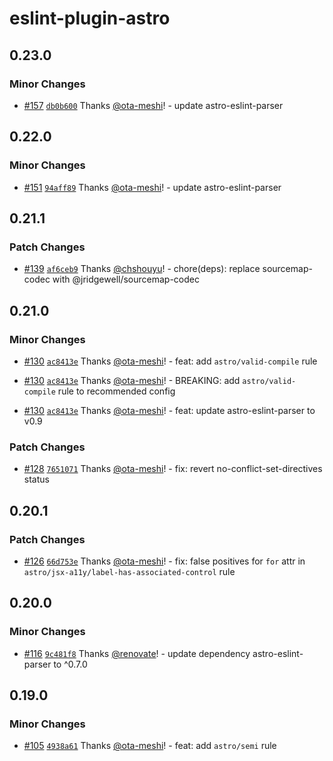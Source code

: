 # eslint-plugin-astro

## 0.23.0

### Minor Changes

- [#157](https://github.com/ota-meshi/eslint-plugin-astro/pull/157) [`db0b600`](https://github.com/ota-meshi/eslint-plugin-astro/commit/db0b600dc9df00c3a86c0f9c402789a3fb919aef) Thanks [@ota-meshi](https://github.com/ota-meshi)! - update astro-eslint-parser

## 0.22.0

### Minor Changes

- [#151](https://github.com/ota-meshi/eslint-plugin-astro/pull/151) [`94aff89`](https://github.com/ota-meshi/eslint-plugin-astro/commit/94aff89500a12a28fae05f95e813f28ae8561831) Thanks [@ota-meshi](https://github.com/ota-meshi)! - update astro-eslint-parser

## 0.21.1

### Patch Changes

- [#139](https://github.com/ota-meshi/eslint-plugin-astro/pull/139) [`af6ceb9`](https://github.com/ota-meshi/eslint-plugin-astro/commit/af6ceb934692bf15a83f053010ab922dfad2ffa2) Thanks [@chshouyu](https://github.com/chshouyu)! - chore(deps): replace sourcemap-codec with @jridgewell/sourcemap-codec

## 0.21.0

### Minor Changes

- [#130](https://github.com/ota-meshi/eslint-plugin-astro/pull/130) [`ac8413e`](https://github.com/ota-meshi/eslint-plugin-astro/commit/ac8413e2ee3b44ba22aa00f4b5414a5e69a8e88e) Thanks [@ota-meshi](https://github.com/ota-meshi)! - feat: add `astro/valid-compile` rule

- [#130](https://github.com/ota-meshi/eslint-plugin-astro/pull/130) [`ac8413e`](https://github.com/ota-meshi/eslint-plugin-astro/commit/ac8413e2ee3b44ba22aa00f4b5414a5e69a8e88e) Thanks [@ota-meshi](https://github.com/ota-meshi)! - BREAKING: add `astro/valid-compile` rule to recommended config

- [#130](https://github.com/ota-meshi/eslint-plugin-astro/pull/130) [`ac8413e`](https://github.com/ota-meshi/eslint-plugin-astro/commit/ac8413e2ee3b44ba22aa00f4b5414a5e69a8e88e) Thanks [@ota-meshi](https://github.com/ota-meshi)! - feat: update astro-eslint-parser to v0.9

### Patch Changes

- [#128](https://github.com/ota-meshi/eslint-plugin-astro/pull/128) [`7651071`](https://github.com/ota-meshi/eslint-plugin-astro/commit/76510719d0daa9cdf0f297c4f8b39e1146f7246e) Thanks [@ota-meshi](https://github.com/ota-meshi)! - fix: revert no-conflict-set-directives status

## 0.20.1

### Patch Changes

- [#126](https://github.com/ota-meshi/eslint-plugin-astro/pull/126) [`66d753e`](https://github.com/ota-meshi/eslint-plugin-astro/commit/66d753effaec49b92bbc9ccb270555cf149f51d4) Thanks [@ota-meshi](https://github.com/ota-meshi)! - fix: false positives for `for` attr in `astro/jsx-a11y/label-has-associated-control` rule

## 0.20.0

### Minor Changes

- [#116](https://github.com/ota-meshi/eslint-plugin-astro/pull/116) [`9c481f8`](https://github.com/ota-meshi/eslint-plugin-astro/commit/9c481f8d565dee13ddacdb669222e383f5efc486) Thanks [@renovate](https://github.com/apps/renovate)! - update dependency astro-eslint-parser to ^0.7.0

## 0.19.0

### Minor Changes

- [#105](https://github.com/ota-meshi/eslint-plugin-astro/pull/105) [`4938a61`](https://github.com/ota-meshi/eslint-plugin-astro/commit/4938a610bbfd89aabad5e0d6d5db802a52535972) Thanks [@ota-meshi](https://github.com/ota-meshi)! - feat: add `astro/semi` rule
